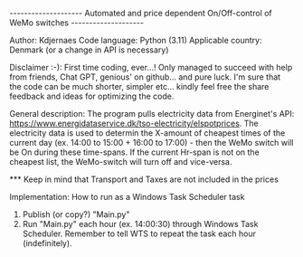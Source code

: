 -------------------- Automated and price dependent On/Off-control of WeMo switches -------------------- 

Author: Kdjernaes
Code language: Python (3.11)
Applicable country: Denmark (or a change in API is necessary)

Disclaimer :-):
First time coding, ever...! Only managed to succeed with help from friends, Chat GPT, genious' on github... and pure luck.
I'm sure that the code can be much shorter, simpler etc... kindly feel free the share feedback and ideas for optimizing the code.  

General description:
The program pulls electricity data from Energinet's API: https://www.energidataservice.dk/tso-electricity/elspotprices.
The electricity data is used to determin the X-amount of cheapest times of the current day (ex. 14:00 to 15:00 + 16:00 to 17:00) - then the WeMo switch will be On during these time-spans. 
If the current Hr-span is not on the cheapest list, the WeMo-switch will turn off and vice-versa.

*** Keep in mind that Transport and Taxes are not included in the prices

Implementation:
How to run as a Windows Task Scheduler task
1. Publish (or copy?) "Main.py"
2. Run "Main.py" each hour (ex. 14:00:30) through Windows Task Scheduler. Remember to tell WTS to repeat the task each hour (indefinitely).
